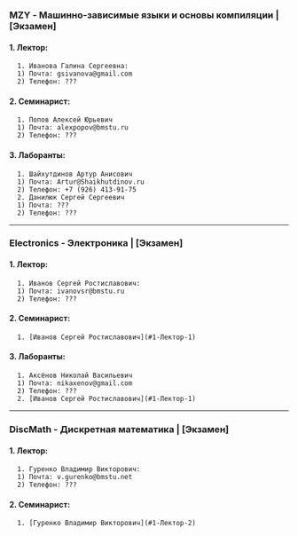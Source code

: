 ### MZY - Машинно-зависимые языки и основы компиляции | [Экзамен]
#### 1. Лектор:
      1. Иванова Галина Сергеевна:
      1) Почта: gsivanova@gmail.com
      2) Телефон: ???
#### 2. Семинарист:
      1. Попов Алексей Юрьевич
      1) Почта: alexpopov@bmstu.ru
      2) Телефон: ???
#### 3. Лаборанты:
      1. Шайхутдинов Артур Анисович
      1) Почта: Artur@Shaikhutdinov.ru
      2) Телефон: +7 (926) 413-91-75
      2. Данилюк Сергей Сергеевич
      1) Почта: ???
      2) Телефон: ???

---
### Electronics - Электроника | [Экзамен]
#### 1. Лектор:
      1. Иванов Сергей Ростиславович:
      1) Почта: ivanovsr@bmstu.ru
      2) Телефон: ???
#### 2. Семинарист:
      1. [Иванов Сергей Ростиславович](#1-Лектор-1)
#### 3. Лаборанты:
      1. Аксёнов Николай Васильевич
      1) Почта: nikaxenov@gmail.com
      2) Телефон: ???
      2. [Иванов Сергей Ростиславович](#1-Лектор-1)

---
### DiscMath - Дискретная математика | [Экзамен]
#### 1. Лектор:
      1. Гуренко Владимир Викторович:
      1) Почта: v.gurenko@bmstu.net
      2) Телефон: ???
#### 2. Семинарист:
      1. [Гуренко Владимир Викторович](#1-Лектор-2)
